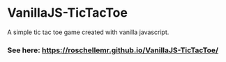 # VanillaJS-TicTacToe

A simple tic tac toe game created with vanilla javascript.

### See here: https://roschellemr.github.io/VanillaJS-TicTacToe/
